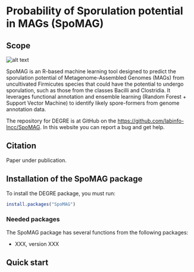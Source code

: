 # Probability of Sporulation potential in MAGs (SpoMAG) 


## Scope

![alt text](https://github.com/labinfo-lncc/SpoMAG/blob/main/SpoMAGlogo.png?raw=true)

SpoMAG is an R-based machine learning tool designed to predict the sporulation potential of Metagenome-Assembled Genomes (MAGs) from uncultivated Firmicutes species that could have the potential to undergo sporulation, such as those from the classes Bacilli and Clostridia. It leverages functional annotation and ensemble learning (Random Forest + Support Vector Machine) to identify likely spore-formers from genome annotation data.


The repository for DEGRE is at GitHub on the https://github.com/labinfo-lncc/SpoMAG. In this website you can report a bug and get help.



## Citation

Paper under publication.



## Installation of the SpoMAG package

To install the DEGRE package, you must run:

```R
install.packages("SpoMAG")
```



### Needed packages

The SpoMAG package has several functions from the following packages:

- XXX, version XXX


## Quick start

